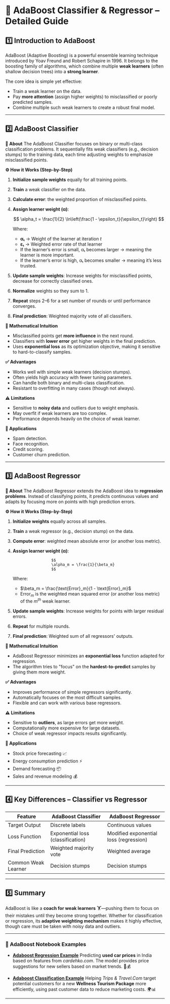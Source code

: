 # 📘 AdaBoost Classifier & Regressor – Detailed Guide

## 1️⃣ Introduction to AdaBoost

AdaBoost (Adaptive Boosting) is a powerful ensemble learning technique introduced by Yoav Freund and Robert Schapire in 1996. It belongs to the boosting family of algorithms, which combine multiple **weak learners** (often shallow decision trees) into a **strong learner**.

The core idea is simple yet effective:

* Train a weak learner on the data.
* Pay **more attention** (assign higher weights) to misclassified or poorly predicted samples.
* Combine multiple such weak learners to create a robust final model.

---

## 2️⃣ AdaBoost Classifier

**📌 About**
The AdaBoost Classifier focuses on binary or multi-class classification problems. It sequentially fits weak classifiers (e.g., decision stumps) to the training data, each time adjusting weights to emphasize misclassified points.

**⚙ How it Works (Step-by-Step)**

1. **Initialize sample weights** equally for all training points.
2. **Train** a weak classifier on the data.
3. **Calculate error**: the weighted proportion of misclassified points.
4. **Assign learner weight (α)**:

      $$
      \alpha_t = \frac{1}{2} \ln\left(\frac{1 - \epsilon_t}{\epsilon_t}\right)
      $$
      
      Where:
      
      * **αₜ** → Weight of the learner at iteration *t*
      * **εₜ** → Weighted error rate of that learner
      * If the learner’s error is small, αₜ becomes larger → meaning the learner is more important.
      * If the learner’s error is high, αₜ becomes smaller → meaning it’s less trusted.

5. **Update sample weights**: Increase weights for misclassified points, decrease for correctly classified ones.
6. **Normalize** weights so they sum to 1.
7. **Repeat** steps 2–6 for a set number of rounds or until performance converges.
8. **Final prediction**: Weighted majority vote of all classifiers.

**🧠 Mathematical Intuition**

* Misclassified points get **more influence** in the next round.
* Classifiers with **lower error** get higher weights in the final prediction.
* Uses **exponential loss** as its optimization objective, making it sensitive to hard-to-classify samples.

**✅ Advantages**

* Works well with simple weak learners (decision stumps).
* Often yields high accuracy with fewer tuning parameters.
* Can handle both binary and multi-class classification.
* Resistant to overfitting in many cases (though not always).

**⚠ Limitations**

* Sensitive to **noisy data** and outliers due to weight emphasis.
* May overfit if weak learners are too complex.
* Performance depends heavily on the choice of weak learner.

**🎯 Applications**

* Spam detection.
* Face recognition.
* Credit scoring.
* Customer churn prediction.

---

## 3️⃣ AdaBoost Regressor

**📌 About**
The AdaBoost Regressor extends the AdaBoost idea to **regression problems**. Instead of classifying points, it predicts continuous values and adapts by focusing more on points with high prediction errors.

**⚙ How it Works (Step-by-Step)**

1. **Initialize weights** equally across all samples.
2. **Train** a weak regressor (e.g., decision stump) on the data.
3. **Compute error**: weighted mean absolute error (or another loss metric).
4. **Assign learner weight (α)**:

                        $$
                        \alpha_m = \frac{1}{\beta_m}
                        $$
      
      Where:
      
      * $\beta_m = \frac{\text{Error}_m}{1 - \text{Error}_m}$
      * $\text{Error}_m$ is the weighted mean squared error (or another loss metric) of the $m^{th}$ weak learner.

6. **Update sample weights**: Increase weights for points with larger residual errors.
7. **Repeat** for multiple rounds.
8. **Final prediction**: Weighted sum of all regressors' outputs.

**🧠 Mathematical Intuition**

* AdaBoost Regressor minimizes an **exponential loss** function adapted for regression.
* The algorithm tries to "focus" on the **hardest-to-predict** samples by giving them more weight.

**✅ Advantages**

* Improves performance of simple regressors significantly.
* Automatically focuses on the most difficult samples.
* Flexible and can work with various base regressors.

**⚠ Limitations**

* Sensitive to **outliers**, as large errors get more weight.
* Computationally more expensive for large datasets.
* Choice of weak regressor impacts results significantly.

**🎯 Applications**

* Stock price forecasting 📈
* Energy consumption prediction ⚡
* Demand forecasting 📦
* Sales and revenue modeling 💰

---

## 4️⃣ Key Differences – Classifier vs Regressor

| Feature             | AdaBoost Classifier               | AdaBoost Regressor                     |
| ------------------- | --------------------------------- | -------------------------------------- |
| Target Output       | Discrete labels                   | Continuous values                      |
| Loss Function       | Exponential loss (classification) | Modified exponential loss (regression) |
| Final Prediction    | Weighted majority vote            | Weighted average                       |
| Common Weak Learner | Decision stumps                   | Decision stumps                        |

---

## 5️⃣ Summary

AdaBoost is like a **coach for weak learners** 🏋️—pushing them to focus on their mistakes until they become strong together.
Whether for classification or regression, its **adaptive weighting mechanism** makes it highly effective, though care must be taken with noisy data and outliers.

---

### 📂 AdaBoost Notebook Examples

* **[Adaboost Regression Example](https://github.com/ashay-thamankar/ml_models/blob/main/ML_Models/ADA_Boost/Adaboost_Regression_Example.ipynb)**
  Predicting **used car prices** in India based on features from *cardehko.com*. The model provides price suggestions for new sellers based on market trends. 🚗💰

* **[Adaboost Classification Example](https://github.com/ashay-thamankar/ml_models/blob/main/ML_Models/ADA_Boost/Adaboost_Classification_Example.ipynb)**
  Helping *Trips & Travel.Com* target potential customers for a new **Wellness Tourism Package** more efficiently, using past customer data to reduce marketing costs. 🌍📊

---
